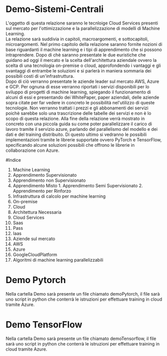 # Demo-Sistemi-Centrali
L'oggetto di questa relazione saranno le tecnloige Cloud Services presenti sul mercato per l'ottimizzazione e la parallelizzazione di modelli di Machine Learning.   
La relazione sarà suddivia in capitoli, macroargomenti, e sottocapitoli, microargomenti.
Nel primo capitolo della relazione saranno fornite nozioni di base riguardanti il machine learning e i tipi di apprendimento che si possono intraprendere. Dopo di chè saranno presentate le due euristiche che guidano ad oggi il mercato e la scelta dell'architettura aziendale ovvero la scelta di una tecnologia on-premise o cloud, approfondendo i vantaggi e gli svantaggi di entrambe le soluzioni e si parlerà in maniera sommaria dei possibili costi di un'infrastruttura.       
Dopo di ciò verranno presentate le aziende leader sul mercato AWS, Azure e GCP.
Per ognuna di esse verranno riportati i servizi disponibili per lo sviluppo di progetti di machine learning, spiegando il funzionamento di alcuni di essi e presentando dei WhitePaper, paper aziendali, delle aziende sopra citate per far vedere in concreto le possibilità nel'utilizzo di queste tecnologie. Non verranno trattati i prezzi e gli abbonamenti dei servizi poichè sarebbe solo una trascrizione delle tabelle dei servizi e non è lo scopo di questa relazione.
Alla fine della relazione verrà mostrato in concreto con una piccola guida su come poter parallelizzare il carico di lavoro tramite il servizio azure, parlando del parallelismo del modello e dei dati e del training distribuito. Di questo ultimo si vedranno le possibili implementazioni tramite le librerie supportate ovvero PyTorch e TensorFlow, specificando alcune soluzioni possibili che offrono le librerie in collaborazione con Azure.

#Indice

1. Machine Learning
  1. Apprendimento Supervisionato
  2. Apprendimento non Supervisionato
  3. Apprendimento Misto
    1. Apprendimento Semi Supervisionato
    2. Apprendimento per Rinforzo
2. Infrastruttura di calcolo per machine learning
  1. On-premise
  2. Cloud
3. Architettura Necessaria
4. Cloud Services
  1. Saas
  2. Pass
  3. Iaas
5. Aziende sul mercato
  1. AWS
  2. Azure
  3. GoogleCloudPlatform
6. Algoritmi di machine learning parallelizzabili
    

# Demo Pytorch 
Nella cartella Demo sarà presente un file chiamato demoPytorch, il file sarà uno script in python che conterrà le istruzioni per effettuare training in cloud tramite Azure.

# Demo TensorFlow
Nella cartella Demo sarà presente un file chiamato demoTensorflow, il file sarà uno script in python che conterrà le istruzioni per effettuare training in cloud tramite Azure.
